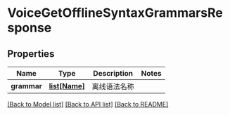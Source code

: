 # VoiceGetOfflineSyntaxGrammarsResponse

## Properties
Name | Type | Description | Notes
------------ | ------------- | ------------- | -------------
**grammar** | [**list[Name]**](Name.md) | 离线语法名称 | 

[[Back to Model list]](../README.md#documentation-for-models) [[Back to API list]](../README.md#documentation-for-api-endpoints) [[Back to README]](../README.md)



